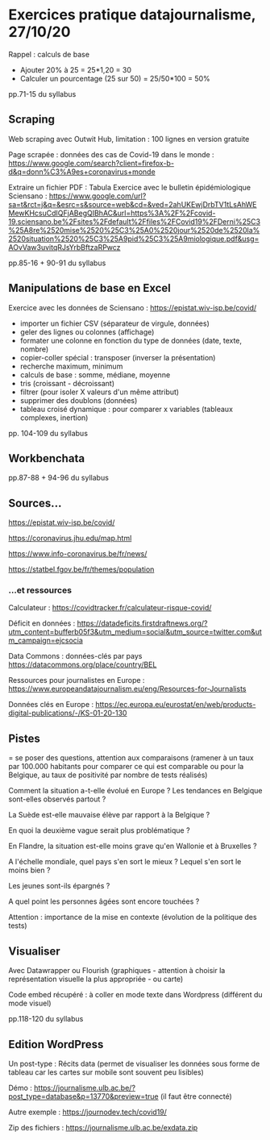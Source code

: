 # Exercices pratique datajournalisme, 27/10/20

Rappel : calculs de base

* Ajouter 20% à 25 =  25*1,20 = 30
* Calculer un pourcentage (25 sur 50) = 25/50*100 = 50%

pp.71-15 du syllabus

## Scraping

Web scraping avec Outwit Hub, limitation : 100 lignes en version gratuite

Page scrapée : données des cas de Covid-19 dans le monde :
https://www.google.com/search?client=firefox-b-d&q=donn%C3%A9es+coronavirus+monde

Extraire un fichier PDF : Tabula
Exercice avec le bulletin épidémiologique Sciensano : https://www.google.com/url?sa=t&rct=j&q=&esrc=s&source=web&cd=&ved=2ahUKEwjDrbTV1tLsAhWEMewKHcsuCdIQFjABegQIBhAC&url=https%3A%2F%2Fcovid-19.sciensano.be%2Fsites%2Fdefault%2Ffiles%2FCovid19%2FDerni%25C3%25A8re%2520mise%2520%25C3%25A0%2520jour%2520de%2520la%2520situation%2520%25C3%25A9pid%25C3%25A9miologique.pdf&usg=AOvVaw3uvitqRJsYrbBftzaRPwcz

pp.85-16 + 90-91 du syllabus

## Manipulations de base en Excel

Exercice avec les données de Sciensano : https://epistat.wiv-isp.be/covid/

* importer un fichier CSV (séparateur de virgule, données)
* geler des lignes ou colonnes (affichage)
* formater une colonne en fonction du type de données (date, texte, nombre)
* copier-coller spécial : transposer (inverser la présentation)
* recherche maximum, minimum
* calculs de base : somme, médiane, moyenne
* tris (croissant - décroissant)
* filtrer (pour isoler X valeurs d'un même attribut)
* supprimer des doublons (données)
* tableau croisé dynamique : pour comparer x variables (tableaux complexes, inertion)


pp. 104-109 du syllabus

## Workbenchata

pp.87-88 + 94-96  du syllabus

## Sources...

https://epistat.wiv-isp.be/covid/

https://coronavirus.jhu.edu/map.html

https://www.info-coronavirus.be/fr/news/

https://statbel.fgov.be/fr/themes/population

### ...et ressources

Calculateur : https://covidtracker.fr/calculateur-risque-covid/

Déficit en données : https://datadeficits.firstdraftnews.org/?utm_content=bufferb05f3&utm_medium=social&utm_source=twitter.com&utm_campaign=ejcsocia

Data Commons : données-clés par pays https://datacommons.org/place/country/BEL

Ressources pour journalistes en Europe : https://www.europeandatajournalism.eu/eng/Resources-for-Journalists

Données clés en Europe : https://ec.europa.eu/eurostat/en/web/products-digital-publications/-/KS-01-20-130

## Pistes

= se poser des questions, attention aux comparaisons (ramener à un taux par 100.000 habitants pour comparer ce qui est comparable ou pour la Belgique, au taux de positivité par nombre de tests réalisés)

Comment la situation a-t-elle évolué en Europe ? Les tendances en Belgique sont-elles observés partout ?

La Suède est-elle mauvaise élève par rapport à la Belgique ? 

En quoi la deuxième vague serait plus problématique ?

En Flandre, la situation est-elle moins grave qu'en Wallonie et à Bruxelles ?

A l'échelle mondiale, quel pays s'en sort le mieux ? Lequel s'en sort le moins bien ?

Les jeunes sont-ils épargnés ?

A quel point les personnes âgées sont encore touchées ?

Attention : importance de la mise en contexte (évolution de la politique des tests)

## Visualiser

Avec Datawrapper ou Flourish (graphiques - attention à choisir la représentation visuelle la plus appropriée - ou carte)

Code embed récupéré : à coller en mode texte dans Wordpress (différent du mode visuel)

pp.118-120 du syllabus

## Edition WordPress

Un post-type : Récits data (permet de visualiser les données sous forme de tableau car les cartes sur mobile sont souvent peu lisibles)

Démo : https://journalisme.ulb.ac.be/?post_type=database&p=13770&preview=true
(il faut être connecté)

Autre exemple : https://journodev.tech/covid19/

Zip des fichiers : https://journalisme.ulb.ac.be/exdata.zip
